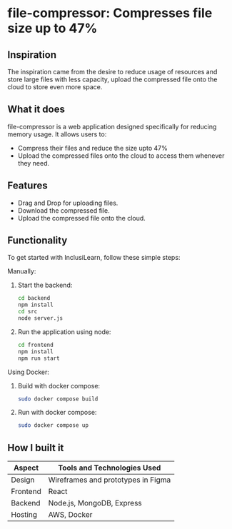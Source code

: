 # file-compressor: Compresses file size up to 47%

## Inspiration

The inspiration came from the desire to reduce usage of resources and store large files with less capacity, upload the compressed file onto the cloud to store even more space.

## What it does

file-compressor is a web application designed specifically for reducing memory usage. It allows users to:

- Compress their files and reduce the size upto 47%
- Upload the compressed files onto the cloud to access them whenever they need.

## Features

- Drag and Drop for uploading files.
- Download the compressed file.
- Upload the compressed file onto the cloud.

## Functionality

To get started with InclusiLearn, follow these simple steps:

Manually:
1. Start the backend:
   ```bash
   cd backend
   npm install
   cd src
   node server.js
   ```
2. Run the application using node:
   ```bash
   cd frontend
   npm install
   npm run start
   ```
Using Docker:
1. Build with docker compose:
   ```bash
   sudo docker compose build
   ```
2. Run with docker compose:
   ```bash
   sudo docker compose up
   ```
## How I built it

| Aspect        | Tools and Technologies Used                |
|---------------|--------------------------------------------|
| Design        | Wireframes and prototypes in Figma         |
| Frontend      | React                                      |
| Backend       | Node.js, MongoDB, Express                  |
| Hosting       | AWS, Docker                                |

